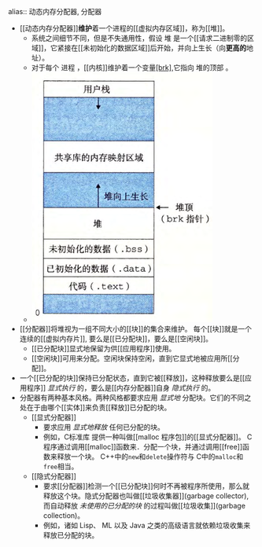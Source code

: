 alias:: 动态内存分配器, 分配器

- [[动态内存分配器]]**维护**着一个进程的[[虚拟内存区域]]，称为[[堆]]。
	- 系统之间细节不同，但是不失通用性，假设 堆 是一个[[请求二进制零的区域]]，它紧接在[[未初始化的数据区域]]后开始，并向上生长（向**更高的**地址）。
	- 对于每个 进程 ，[[内核]]维护着一个变量[[brk]](读做"break"),它指向 堆的顶部 。
	- ![image.png](../assets/image_1702064189044_0.png)
- [[分配器]]将堆视为一组不同大小的[[块]]的集合来维护。
  每个[[块]]就是一个连续的[[虚拟内存片]], 要么是[[已分配块]]，要么是[[空闲块]]。
	- [[已分配块]]显式地保留为供[[应用程序]]使用。
	- [[空闲块]]可用来分配。空闲块保持空闲，直到它显式地被应用所[[分配]]。
- 一个[[已分配的块]]保持已分配状态，直到它被[[释放]]，这种释放要么是[[应用程序]] *显式执行* 的，要么是[[内存分配器]]自身 *隐式执行* 的。
- 分配器有两种基本风格。两种风格都要求应用 *显式地* 分配块。它们的不同之处在于由哪个[[实体]]来负责[[释放]]已分配的块。
	- [[显式分配器]]
		- 要求应用 *显式地释放* 任何已分配的块。
		- 例如，C标准库 提供一种叫做[[malloc 程序包]]的[[显式分配器]]。 C程序通过调用[[malloc]]函数来．分配一个块，并通过调用[[free]]函数来释放一个块。 C++中的`new`和`delete`操作符与 C中的`malloc`和`free`相当。
	- [[隐式分配器]]
		- 要求[[分配器]]检测一个[[已分配块]]何时不再被程序所使用，那么就释放这个块。隐式分配器也叫做[[垃圾收集器]](garbage collector), 而自动释放 *未使用的已分配的块* 的过程叫做[[垃圾收集]](garbage collection)。
		- 例如，诸如 Lisp、 ML 以及 Java 之类的高级语言就依赖垃圾收集来释放已分配的块。